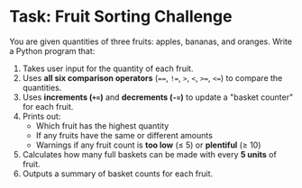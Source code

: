 # **Task: Fruit Sorting Challenge**

You are given quantities of three fruits: apples, bananas, and oranges. Write a Python program that:

1. Takes user input for the quantity of each fruit.
2. Uses **all six comparison operators** (`==`, `!=`, `>`, `<`, `>=`, `<=`) to compare the quantities.
3. Uses **increments (`+=`)** and **decrements (`-=`)** to update a "basket counter" for each fruit.
4. Prints out:
   - Which fruit has the highest quantity
   - If any fruits have the same or different amounts
   - Warnings if any fruit count is **too low** (≤ 5) or **plentiful** (≥ 10)
5. Calculates how many full baskets can be made with every **5 units** of fruit.
6. Outputs a summary of basket counts for each fruit.
